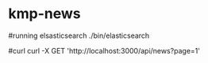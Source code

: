 # kmp-news

#running elsasticsearch
./bin/elasticsearch

#curl
curl -X GET 'http://localhost:3000/api/news?page=1' 

